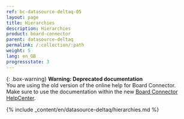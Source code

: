 ```yaml
---
ref: bc-datasource-deltaq-05
layout: page
title: Hierarchies
description: Hierarchies
product: board-connector
parent: datasource-deltaq
permalink: /:collection/:path
weight: 5
lang: en_GB
progressstate: 3
---
```


{: .box-warning}
**Warning: Deprecated documentation** <br>
You are using the old version of the online help for Board Connector.<br>
Make sure to use the documentation within the new [Board Connector HelpCenter](https://helpcenter.theobald-software.com/board-connector/documentation/introduction/).

{% include _content/en/datasource-deltaq/hierarchies.md %}

